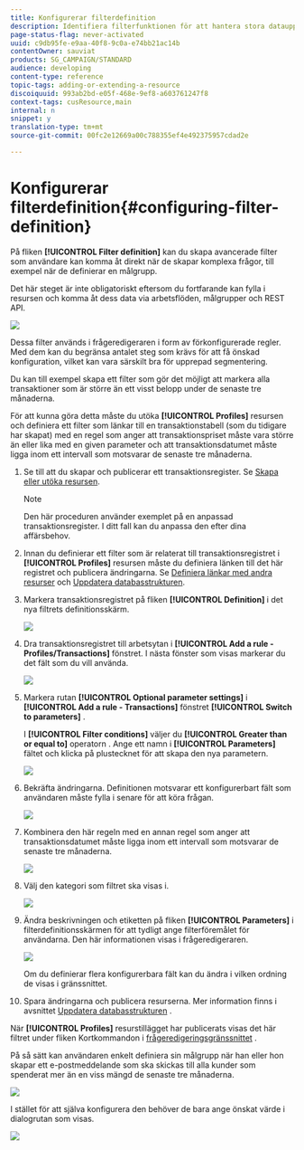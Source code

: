 ```yaml
---
title: Konfigurerar filterdefinition
description: Identifiera filterfunktionen för att hantera stora datauppsättningar.
page-status-flag: never-activated
uuid: c9db95fe-e9aa-40f8-9c0a-e74bb21ac14b
contentOwner: sauviat
products: SG_CAMPAIGN/STANDARD
audience: developing
content-type: reference
topic-tags: adding-or-extending-a-resource
discoiquuid: 993ab2bd-e05f-468e-9ef8-a603761247f8
context-tags: cusResource,main
internal: n
snippet: y
translation-type: tm+mt
source-git-commit: 00fc2e12669a00c788355ef4e492375957cdad2e

---
```



# Konfigurerar filterdefinition{#configuring-filter-definition}

På fliken **[!UICONTROL Filter definition]** kan du skapa avancerade filter som användare kan komma åt direkt när de skapar komplexa frågor, till exempel när de definierar en målgrupp.

Det här steget är inte obligatoriskt eftersom du fortfarande kan fylla i resursen och komma åt dess data via arbetsflöden, målgrupper och REST API.

![](assets/custom_resource_filter-definition.png)

Dessa filter används i frågeredigeraren i form av förkonfigurerade regler. Med dem kan du begränsa antalet steg som krävs för att få önskad konfiguration, vilket kan vara särskilt bra för upprepad segmentering.

Du kan till exempel skapa ett filter som gör det möjligt att markera alla transaktioner som är större än ett visst belopp under de senaste tre månaderna.

För att kunna göra detta måste du utöka **[!UICONTROL Profiles]** resursen och definiera ett filter som länkar till en transaktionstabell (som du tidigare har skapat) med en regel som anger att transaktionspriset måste vara större än eller lika med en given parameter och att transaktionsdatumet måste ligga inom ett intervall som motsvarar de senaste tre månaderna.

1. Se till att du skapar och publicerar ett transaktionsregister. Se [Skapa eller utöka resursen](../../developing/using/creating-or-extending-the-resource.md).

   >[!NOTE]
   >
   >Den här proceduren använder exemplet på en anpassad transaktionsregister. I ditt fall kan du anpassa den efter dina affärsbehov.

1. Innan du definierar ett filter som är relaterat till transaktionsregistret i **[!UICONTROL Profiles]** resursen måste du definiera länken till det här registret och publicera ändringarna. Se [Definiera länkar med andra resurser](../../developing/using/configuring-the-resource-s-data-structure.md#defining-links-with-other-resources) och [Uppdatera databasstrukturen](../../developing/using/updating-the-database-structure.md).
1. Markera transaktionsregistret på fliken **[!UICONTROL Definition]** i det nya filtrets definitionsskärm.

   ![](assets/custom_resource_filter-definition_example-empty.png)

1. Dra transaktionsregistret till arbetsytan i **[!UICONTROL Add a rule - Profiles/Transactions]** fönstret. I nästa fönster som visas markerar du det fält som du vill använda.

   ![](assets/custom_resource_filter-definition_example-field.png)

1. Markera rutan **[!UICONTROL Optional parameter settings]** i **[!UICONTROL Add a rule - Transactions]** fönstret **[!UICONTROL Switch to parameters]** .

   I **[!UICONTROL Filter conditions]** väljer du **[!UICONTROL Greater than or equal to]** operatorn . Ange ett namn i **[!UICONTROL Parameters]** fältet och klicka på plustecknet för att skapa den nya parametern.

   ![](assets/custom_resource_filter-definition_example-parameter.png)

1. Bekräfta ändringarna. Definitionen motsvarar ett konfigurerbart fält som användaren måste fylla i senare för att köra frågan.

   ![](assets/custom_resource_filter-definition_ex_edit-rule.png)

1. Kombinera den här regeln med en annan regel som anger att transaktionsdatumet måste ligga inom ett intervall som motsvarar de senaste tre månaderna.

   ![](assets/custom_resource_filter-definition_example.png)

1. Välj den kategori som filtret ska visas i.

   ![](assets/custom_resource_filter-definition_category.png)

1. Ändra beskrivningen och etiketten på fliken **[!UICONTROL Parameters]** i filterdefinitionsskärmen för att tydligt ange filterföremålet för användarna. Den här informationen visas i frågeredigeraren.

   ![](assets/custom_resource_filter-definition_parameters.png)

   Om du definierar flera konfigurerbara fält kan du ändra i vilken ordning de visas i gränssnittet.

1. Spara ändringarna och publicera resurserna. Mer information finns i avsnittet [Uppdatera databasstrukturen](../../developing/using/updating-the-database-structure.md) .

När **[!UICONTROL Profiles]** resurstillägget har publicerats visas det här filtret under fliken Kortkommandon i [frågeredigeringsgränssnittet](../../automating/using/editing-queries.md) .

På så sätt kan användaren enkelt definiera sin målgrupp när han eller hon skapar ett e-postmeddelande som ska skickas till alla kunder som spenderat mer än en viss mängd de senaste tre månaderna.

![](assets/custom_resource_filter-definition_email-audience.png)

I stället för att själva konfigurera den behöver de bara ange önskat värde i dialogrutan som visas.

![](assets/custom_resource_filter-definition_email-audience_filter.png)

